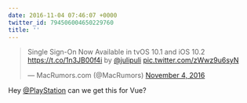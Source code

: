 ```yaml
---
date: 2016-11-04 07:46:07 +0000
twitter_id: 794506004650229760
title: ''
---
```


<blockquote class="twitter-tweet"><p lang="en" dir="ltr">Single Sign-On Now Available in tvOS 10.1 and iOS 10.2 <a href="https://t.co/1n3JB00f4i">https://t.co/1n3JB00f4i</a> by <a href="https://twitter.com/julipuli?ref_src=twsrc%5Etfw">@julipuli</a> <a href="https://t.co/zWwz9u6syN">pic.twitter.com/zWwz9u6syN</a></p>&mdash; MacRumors.com (@MacRumors) <a href="https://twitter.com/MacRumors/status/794359247429435392?ref_src=twsrc%5Etfw">November 4, 2016</a></blockquote>
<script async src="https://platform.twitter.com/widgets.js" charset="utf-8"></script>

Hey [@PlayStation](https://twitter.com/PlayStation) can we get this for Vue?
